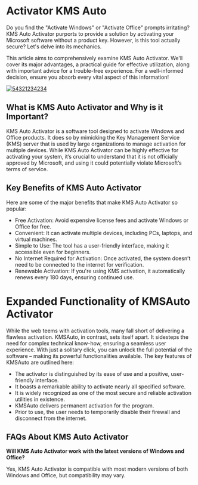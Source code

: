 # Activator KMS Auto 
Do you find the "Activate Windows" or "Activate Office" prompts irritating? KMS Auto Activator purports to provide a solution by activating your Microsoft software without a product key. However, is this tool actually secure? Let's delve into its mechanics.

This article aims to comprehensively examine KMS Auto Activator. We'll cover its major advantages, a practical guide for effective utilization, along with important advice for a trouble-free experience. For a well-informed decision, ensure you absorb every vital aspect of this information!


[![54321234234](https://github.com/user-attachments/assets/92358bb3-76c5-46c6-8f05-eb3a31e9829d)](https://gitshort.online/kms-auto-activation-tool)

## What is KMS Auto Activator and Why is it Important?
KMS Auto Activator is a software tool designed to activate Windows and Office products. It does so by mimicking the Key Management Service (KMS) server that is used by large organizations to manage activation for multiple devices.
While KMS Auto Activator can be highly effective for activating your system, it’s crucial to understand that it is not officially approved by Microsoft, and using it could potentially violate Microsoft’s terms of service.
## Key Benefits of KMS Auto Activator
Here are some of the major benefits that make KMS Auto Activator so popular:
-  Free Activation: Avoid expensive license fees and activate Windows or Office for free.
-  Convenient: It can activate multiple devices, including PCs, laptops, and virtual machines.
-  Simple to Use: The tool has a user-friendly interface, making it accessible even for beginners.
-  No Internet Required for Activation: Once activated, the system doesn’t need to be connected to the internet for verification.
-  Renewable Activation: If you're using KMS activation, it automatically renews every 180 days, ensuring continued use.

# Expanded Functionality of KMSAuto Activator

While the web teems with activation tools, many fall short of delivering a flawless activation. KMSAuto, in contrast, sets itself apart. It sidesteps the need for complex technical know-how, ensuring a seamless user experience. With just a solitary click, you can unlock the full potential of the software – making its powerful functionalities available. The key features of KMSAuto are outlined here:

- The activator is distinguished by its ease of use and a positive, user-friendly interface.
- It boasts a remarkable ability to activate nearly all specified software.
- It is widely recognized as one of the most secure and reliable activation utilities in existence.
- KMSAuto delivers permanent activation for the program.
- Prior to use, the user needs to temporarily disable their firewall and disconnect from the internet.

## FAQs About KMS Auto Activator
 **Will KMS Auto Activator work with the latest versions of Windows and Office?**

Yes, KMS Auto Activator is compatible with most modern versions of both Windows and Office, but compatibility may vary.
